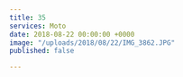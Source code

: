 ```yaml
---
title: 35
services: Moto
date: 2018-08-22 00:00:00 +0000
image: "/uploads/2018/08/22/IMG_3862.JPG"
published: false

---
```

